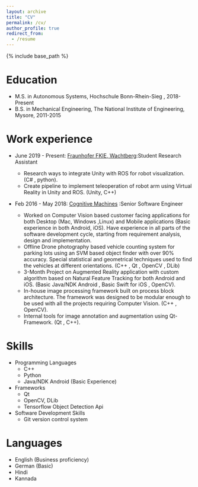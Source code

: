 ```yaml
---
layout: archive
title: "CV"
permalink: /cv/
author_profile: true
redirect_from:
  - /resume
---
```


{% include base_path %}

Education
======

* M.S. in Autonomous Systems, Hochschule Bonn-Rhein-Sieg , 2018-Present
* B.S. in Mechanical Engineering, The National Institute of Engineering, Mysore, 2011-2015

Work experience
======

* June 2019 - Present: [Fraunhofer FKIE, Wachtberg](https://www.fkie.fraunhofer.de/en/departments/cms.html):Student Research Assistant
  * Research ways to integrate Unity with ROS for robot visualization. (C# , python).
  * Create pipeline to implement teleoperation of robot arm using Virtual Reality in Unity and ROS. (Unity, C++)

* Feb 2016 - May 2018: [Cognitive Machines](https://www.cognitivemachines.in/) :Senior Software Engineer
  * Worked on Computer Vision based customer facing applications for both Desktop (Mac, Windows ,Linux) and Mobile applications (Basic experience in both Android, iOS). Have experience in all parts of the software development cycle, starting from requirement analysis, design and implementation.
  * Offline Drone photography based vehicle counting system for parking lots using an SVM based object finder with over 90% accuracy. Special statistical and geometrical techniques used to find the vehicles at different orientations. (C++ , Qt , OpenCV , DLib)
  * 3-Month Project on Augmented Reality application with custom algorithm based on Natural Feature Tracking for both Android and iOS. (Basic Java/NDK Android , Basic Swift for iOS , OpenCV).
  * In-house image processing framework built on process block architecture. The framework was designed to be modular enough to be used with all the projects requiring Computer Vision. (C++ , OpenCV).
  * Internal tools for image annotation and augmentation using Qt-Framework. (Qt , C++).
  
Skills
======
* Programming Languages
  * C++
  * Python
  * Java/NDK Android (Basic Experience)
* Frameworks
  * Qt 
  * OpenCV, DLib 
  * Tensorflow Object Detection Api
* Software Development Skills
  * Git version control system
  
Languages
======
* English (Business proficiency)
* German  (Basic)
* Hindi
* Kannada
